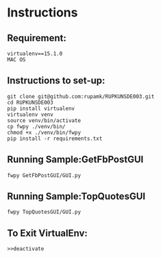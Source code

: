 # Instructions

## Requirement: 
    virtualenv==15.1.0
    MAC OS

## Instructions to set-up:
    git clone git@github.com:rupamk/RUPKUNSDE003.git
    cd RUPKUNSDE003
    pip install virtualenv
    virtualenv venv
    source venv/bin/activate
    cp fwpy ./venv/bin/
    chmod +x ./venv/bin/fwpy
    pip install -r requirements.txt

## Running Sample:GetFbPostGUI

    fwpy GetFbPostGUI/GUI.py 
        
## Running Sample:TopQuotesGUI

    fwpy TopQuotesGUI/GUI.py 

## To Exit VirtualEnv:

    >>deactivate


    
